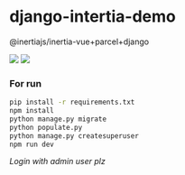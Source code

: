 # django-intertia-demo

@inertiajs/inertia-vue+parcel+django

![](https://i.imgur.com/9vQ1pzV.png)
![](https://i.imgur.com/0GbJBwU.png)

### For run

```bash
pip install -r requirements.txt
npm install
python manage.py migrate
python populate.py 
python manage.py createsuperuser
npm run dev
```

*Login with admin user plz*




